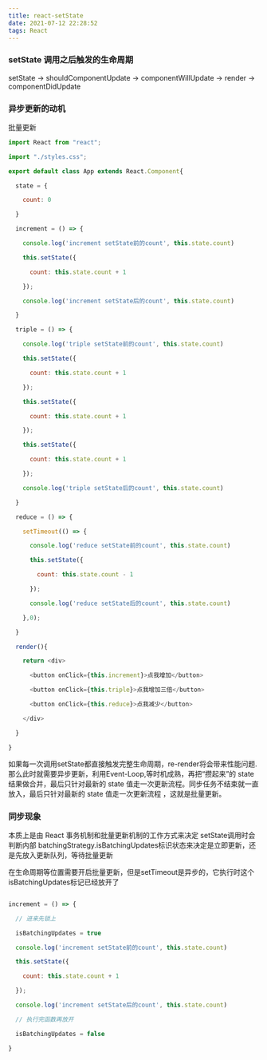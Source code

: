 ```yaml
---
title: react-setState
date: 2021-07-12 22:28:52
tags: React
---
```


### setState 调用之后触发的生命周期

setState -> shouldComponentUpdate -> componentWillUpdate -> render -> componentDidUpdate

### 异步更新的动机
批量更新
```javascript
import React from "react";

import "./styles.css";

export default class App extends React.Component{

  state = {

    count: 0

  }

  increment = () => {

    console.log('increment setState前的count', this.state.count)

    this.setState({

      count: this.state.count + 1

    });

    console.log('increment setState后的count', this.state.count)

  }

  triple = () => {

    console.log('triple setState前的count', this.state.count)

    this.setState({

      count: this.state.count + 1

    });

    this.setState({

      count: this.state.count + 1

    });

    this.setState({

      count: this.state.count + 1

    });

    console.log('triple setState后的count', this.state.count)

  }

  reduce = () => {

    setTimeout(() => {

      console.log('reduce setState前的count', this.state.count)

      this.setState({

        count: this.state.count - 1

      });

      console.log('reduce setState后的count', this.state.count)

    },0);

  }

  render(){

    return <div>

      <button onClick={this.increment}>点我增加</button>

      <button onClick={this.triple}>点我增加三倍</button>

      <button onClick={this.reduce}>点我减少</button>

    </div>

  }

}
```

如果每一次调用setState都直接触发完整生命周期，re-render将会带来性能问题.那么此时就需要异步更新，利用Event-Loop,等时机成熟，再把“攒起来”的 state 结果做合并，最后只针对最新的 state 值走一次更新流程。同步任务不结束就一直放入，最后只针对最新的 state 值走一次更新流程
，这就是批量更新。

### 同步现象

本质上是由 React 事务机制和批量更新机制的工作方式来决定
setState调用时会判断内部 batchingStrategy.isBatchingUpdates标识状态来决定是立即更新，还是先放入更新队列，等待批量更新

在生命周期等位置需要开启批量更新，但是setTimeout是异步的，它执行时这个isBatchingUpdates标记已经放开了

```javascript

increment = () => {

  // 进来先锁上

  isBatchingUpdates = true

  console.log('increment setState前的count', this.state.count)

  this.setState({

    count: this.state.count + 1

  });

  console.log('increment setState后的count', this.state.count)

  // 执行完函数再放开

  isBatchingUpdates = false

}

```